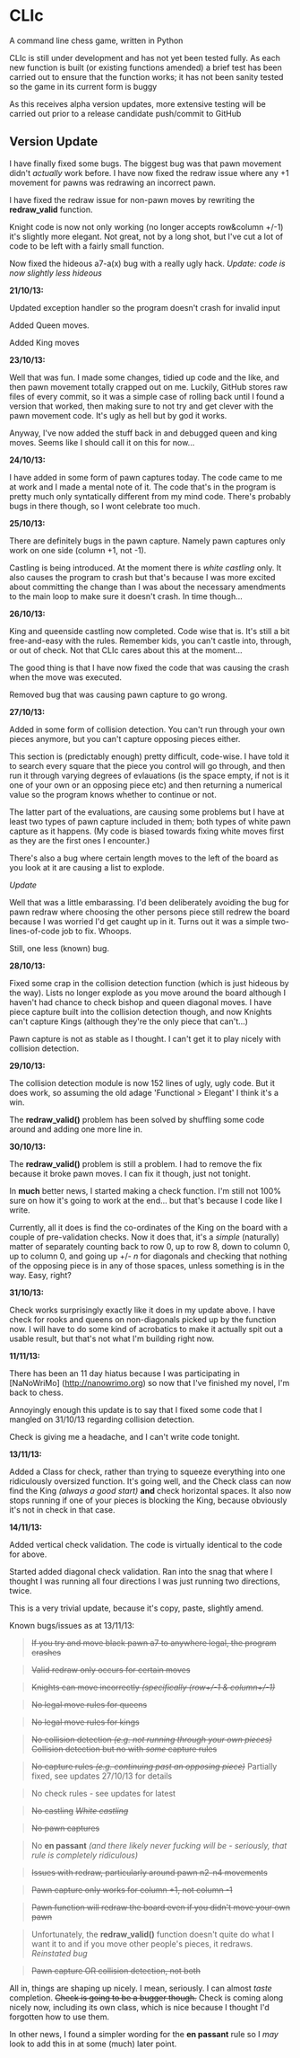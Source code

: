 CLIc
====

A command line chess game, written in Python

CLIc is still under development and has not yet been tested fully.
As each new function is built (or existing functions amended) a
brief test has been carried out to ensure that the function works;
it has not been sanity tested so the game in its current form is buggy

As this receives alpha version updates, more extensive testing will be
carried out prior to a release candidate push/commit to GitHub


Version Update
--------------

I have finally fixed some bugs. The biggest bug was that pawn movement didn't _actually_ 
work before. I have now fixed the redraw issue where any +1 movement for pawns was 
redrawing an incorrect pawn.

I have fixed the redraw issue for non-pawn moves by rewriting the __redraw_valid__ function.

Knight code is now not only working (no longer accepts row&column +/-1) it's slightly
more elegant. Not great, not by a long shot, but I've cut a lot of code to be left with
a fairly small function.

Now fixed the hideous a7-a(x) bug with a really ugly hack. 
_Update: code is now slightly less hideous_

__21/10/13:__ 

 Updated exception handler so the program doesn't crash for invalid input

 Added Queen moves.

 Added King moves

__23/10/13:__

Well that was fun. I made some changes, tidied up code and the like, and then pawn movement 
totally crapped out on me. Luckily, GitHub stores raw files of every commit, so it was a 
simple case of rolling back until I found a version that worked, then making sure to not 
try and get clever with the pawn movement code. It's ugly as hell but by god it works.

Anyway, I've now added the stuff back in and debugged queen and king moves. Seems like 
I should call it on this for now...

__24/10/13:__

I have added in some form of pawn captures today. The code came to me at work 
and I made a mental note of it. The code that's in the program is pretty 
much only syntatically different from my mind code. There's probably bugs 
in there though, so I wont celebrate too much.

__25/10/13:__

There are definitely bugs in the pawn capture. Namely pawn captures only work 
on one side (column +1, not -1).

Castling is being introduced. At the moment there is _white castling_ only. 
It also causes the program to crash but that's because I was more excited 
about committing the change than I was about the necessary amendments to the 
main loop to make sure it doesn't crash. In time though...


__26/10/13:__

King and queenside castling now completed. Code wise that is. It's still 
a bit free-and-easy with the rules. Remember kids, you can't castle into, 
through, or out of check. Not that CLIc cares about this at the moment...

The good thing is that I have now fixed the code that was causing the crash 
when the move was executed.

Removed bug that was causing pawn capture to go wrong.


__27/10/13:__

Added in some form of collision detection. You can't run through your own 
pieces anymore, but you can't capture opposing pieces either.


This section is (predictably enough) pretty difficult, code-wise. I have 
told it to search every square that the piece you control will go through, 
and then run it through varying degrees of evlauations (is the space empty, 
if not is it one of your own or an opposing piece etc) and then returning a
numerical value so the program knows whether to continue or not.

The latter part of the evaluations, are causing some problems but I have at 
least two types of pawn capture included in them; both types of white pawn 
capture as it happens. (My code is biased towards fixing white moves first 
as they are the first ones I encounter.)

There's also a bug where certain length moves to the left of the board as 
you look at it are causing a list to explode.

_Update_

Well that was a little embarassing. I'd been deliberately avoiding the bug 
for pawn redraw where choosing the other persons piece still redrew the board 
because I was worried I'd get caught up in it. Turns out it was a simple 
two-lines-of-code job to fix. Whoops.

Still, one less (known) bug.

__28/10/13:__

Fixed some crap in the collision detection function (which is just hideous by 
the way). Lists no longer explode as you move around the board although I 
haven't had chance to check bishop and queen diagonal moves. I have piece 
capture built into the collision detection though, and now Knights can't 
capture Kings (although they're the only piece that can't...)

Pawn capture is not as stable as I thought. I can't get it to play nicely with 
collision detection.


__29/10/13:__

The collision detection module is now 152 lines of ugly, ugly code. But it 
does work, so assuming the old adage 'Functional > Elegant' I think it's a 
win.

The __redraw_valid()__ problem has been solved by shuffling some code around 
and adding one more line in.


__30/10/13:__

The __redraw_valid()__ problem is still a problem. I had to remove the fix 
because it broke pawn moves. I can fix it though, just not tonight.

In **much** better news, I started making a check function. I'm still not 
100% sure on how it's going to work at the end... but that's because I code 
like I write.

Currently, all it does is find the co-ordinates of the King on the board with 
a couple of pre-validation checks. Now it does that, it's a _simple_ 
(naturally) matter of separately counting back to row 0, up to row 8, down to 
column 0, up to column 0, and going up +/- _n_ for diagonals and checking 
that nothing of the opposing piece is in any of those spaces, unless something 
is in the way. Easy, right?


__31/10/13:__

Check works surprisingly exactly like it does in my update above. I have check 
for rooks and queens on non-diagonals picked up by the function now. I will 
have to do some kind of acrobatics to make it actually spit out a usable 
result, but that's not what I'm building right now.


__11/11/13:__

There has been an 11 day hiatus because I was participating in [NaNoWriMo]
(http://nanowrimo.org) so now that I've finished my novel, I'm back to chess.

Annoyingly enough this update is to say that I fixed some code that I mangled 
on 31/10/13 regarding collision detection.

Check is giving me a headache, and I can't write code tonight.


__13/11/13:__

Added a Class for check, rather than trying to squeeze everything into one 
ridiculously oversized function. It's going well, and the Check class can now 
find the King *(always a good start)* **and** check horizontal spaces. It 
also now stops running if one of your pieces is blocking the King, because
obviously it's not in check in that case.

__14/11/13:__

Added vertical check validation. The code is virtually identical to the code for above.

Started added diagonal check validation. Ran into the snag that where I thought I was 
running all four directions I was just running two directions, twice.

This is a very trivial update, because it's copy, paste, slightly amend.


Known bugs/issues as at 13/11/13:

>~~If you try and move black pawn a7 to anywhere legal, the program crashes~~

>~~Valid redraw only occurs for certain moves~~

>~~Knights can move incorrectly _(specifically (row+/-1 & column+/-1)_~~

>~~No legal move rules for queens~~

>~~No legal move rules for kings~~

>~~No collision detection _(e.g. not running through your own pieces)_~~ 
~~Collision detection ~~but no~~ with _some_ capture rules~~

>~~No capture rules _(e.g. continuing past an opposing piece)_~~ Partially 
fixed, see updates 27/10/13 for details

>No check rules - see updates for latest

>~~No castling~~ ~~_White castling_~~

>~~No pawn captures~~

>No __en passant__ _(and there likely never fucking will be - seriously, that rule is 
>completely ridiculous)_

>~~Issues with redraw, particularly around pawn n2-n4 movements~~

> ~~Pawn capture only works for column +1, not column -1~~

> ~~Pawn function will redraw the board even if you didn't move your own pawn~~

> Unfortunately, the __redraw_valid()__ function doesn't quite do what I want 
it to and if you move other people's pieces, it redraws. _Reinstated bug_

> ~~Pawn capture OR collision detection, not both~~


All in, things are shaping up nicely. I mean, seriously. I can almost _taste_ 
completion. ~~Check is going to be a bugger though.~~ Check is coming along 
nicely now, including its own class, which is nice because I thought I'd
forgotten how to use them.


In other news, I found a simpler wording for the __en passant__ rule so I 
*may* look to add this in at some (much) later point.
